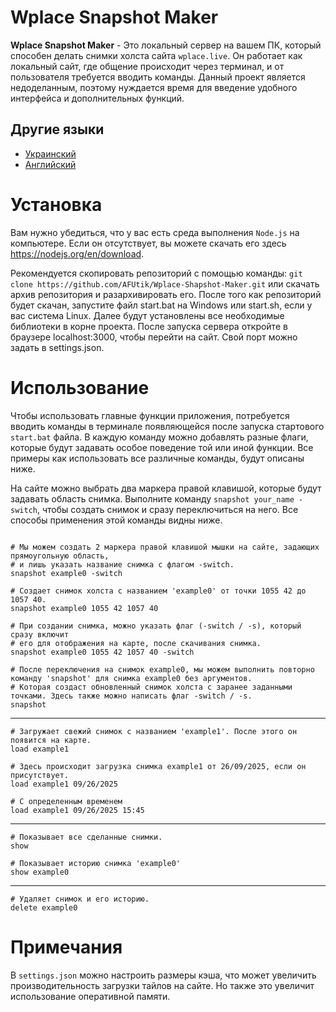 # Wplace Snapshot Maker

__Wplace Snapshot Maker__ - Это локальный сервер на вашем ПК, который способен делать снимки холста сайта `wplace.live`. Он работает как локальный сайт, где общение происходит через терминал, и от пользователя требуется вводить команды. Данный проект является недоделанным, поэтому нуждается время для введение удобного интерфейса и дополнительных функций.


## Другие языки
- [Украинский](README.ua.md)
- [Английский](README.md)

# Установка
Вам нужно убедиться, что у вас есть среда выполнения `Node.js` на компьютере. Если он отсутствует, вы можете скачать его здесь https://nodejs.org/en/download.

Рекомендуется скопировать репозиторий с помощью команды: `git clone https://github.com/AFUtik/Wplace-Shapshot-Maker.git`
или скачать архив репозитория и разархивировать его. После того как репозиторий будет скачан, запустите файл start.bat на Windows или start.sh, если у вас система Linux. Далее будут установлены все необходимые библиотеки в корне проекта. После запуска сервера откройте в браузере localhost:3000, чтобы перейти на сайт. Свой порт можно задать в settings.json.

# Использование

Чтобы использовать главные функции приложения, потребуется вводить команды в терминале появляющейся после запуска стартового `start.bat` файла. В каждую команду можно добавлять разные флаги, которые будут задавать особое поведение той или иной функции. Все примеры как использовать все различные команды, будут описаны ниже. 

На сайте можно выбрать два маркера правой клавишой, которые будут задавать область снимка. Выполните команду `snapshot your_name -switch`, чтобы создать снимок и сразу переключиться на него. Все способы применения этой команды видны ниже. 

```

# Мы можем создать 2 маркера правой клавишой мышки на сайте, задающих прямоугольную область,
# и лишь указать название снимка с флагом -switch.
snapshot example0 -switch

# Создает снимок холста с названием 'example0' от точки 1055 42 до 1057 40.
snapshot example0 1055 42 1057 40

# При создании снимка, можно указать флаг (-switch / -s), который сразу включит
# его для отображения на карте, после скачивания снимка.
snapshot example0 1055 42 1057 40 -switch

# После переключения на снимок example0, мы можем выполнить повторно команду 'snapshot' для снимка example0 без аргументов.
# Которая создаст обновленный снимок холста с заранее заданными точками. Здесь также можно написать флаг -switch / -s.
snapshot

```
___
```
# Загружает свежий снимок с названием 'example1'. После этого он появится на карте.
load example1

# Здесь происходит загрузка снимка example1 от 26/09/2025, если он присутствует.
load example1 09/26/2025

# С определенным временем
load example1 09/26/2025 15:45

```
___
```
# Показывает все сделанные снимки.
show

# Показывает историю снимка 'example0'
show example0
```
___
```
# Удаляет снимок и его историю.
delete example0
```

# Примечания 
В `settings.json` можно настроить размеры кэша, что может увеличить производительность загрузки тайлов на сайте. Но также это увеличит использование оперативной памяти.
